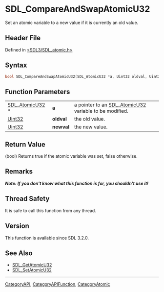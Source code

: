 # SDL_CompareAndSwapAtomicU32

Set an atomic variable to a new value if it is currently an old value.

## Header File

Defined in [<SDL3/SDL_atomic.h>](https://github.com/libsdl-org/SDL/blob/main/include/SDL3/SDL_atomic.h)

## Syntax

```c
bool SDL_CompareAndSwapAtomicU32(SDL_AtomicU32 *a, Uint32 oldval, Uint32 newval);
```

## Function Parameters

|                                  |            |                                                                         |
| -------------------------------- | ---------- | ----------------------------------------------------------------------- |
| [SDL_AtomicU32](SDL_AtomicU32) * | **a**      | a pointer to an [SDL_AtomicU32](SDL_AtomicU32) variable to be modified. |
| [Uint32](Uint32)                 | **oldval** | the old value.                                                          |
| [Uint32](Uint32)                 | **newval** | the new value.                                                          |

## Return Value

(bool) Returns true if the atomic variable was set, false otherwise.

## Remarks

***Note: If you don't know what this function is for, you shouldn't use
it!***

## Thread Safety

It is safe to call this function from any thread.

## Version

This function is available since SDL 3.2.0.

## See Also

- [SDL_GetAtomicU32](SDL_GetAtomicU32)
- [SDL_SetAtomicU32](SDL_SetAtomicU32)






----
[CategoryAPI](CategoryAPI), [CategoryAPIFunction](CategoryAPIFunction), [CategoryAtomic](CategoryAtomic)

